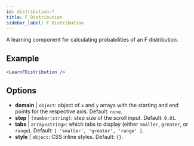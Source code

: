 ```yaml
---
id: distribution-f
title: F Distribution
sidebar_label: F Distribution
---
```


A learning component for calculating probabilities of an F distribution.

## Example

```jsx live
<LearnFDistribution />
```

## Options

* __domain__ | `object`: object of `x` and `y` arrays with the starting and end points for the respective axis. Default: `none`.
* __step__ | `(number|string)`: step size of the scroll input. Default: `0.01`.
* __tabs__ | `array<string>`: which tabs to display (either `smaller`, `greater`, or `range`). Default: `[
  'smaller',
  'greater',
  'range'
]`.
* __style__ | `object`: CSS inline styles. Default: `{}`.
